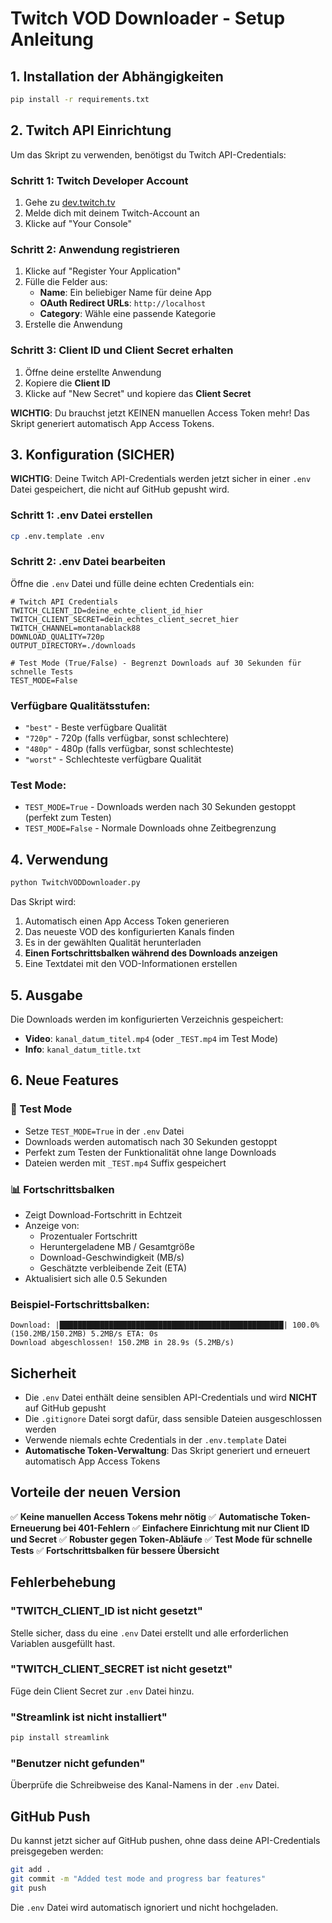 # Twitch VOD Downloader - Setup Anleitung

## 1. Installation der Abhängigkeiten

```bash
pip install -r requirements.txt
```

## 2. Twitch API Einrichtung

Um das Skript zu verwenden, benötigst du Twitch API-Credentials:

### Schritt 1: Twitch Developer Account
1. Gehe zu [dev.twitch.tv](https://dev.twitch.tv/)
2. Melde dich mit deinem Twitch-Account an
3. Klicke auf "Your Console"

### Schritt 2: Anwendung registrieren
1. Klicke auf "Register Your Application"
2. Fülle die Felder aus:
   - **Name**: Ein beliebiger Name für deine App
   - **OAuth Redirect URLs**: `http://localhost`
   - **Category**: Wähle eine passende Kategorie
3. Erstelle die Anwendung

### Schritt 3: Client ID und Client Secret erhalten
1. Öffne deine erstellte Anwendung
2. Kopiere die **Client ID**
3. Klicke auf "New Secret" und kopiere das **Client Secret**

**WICHTIG**: Du brauchst jetzt KEINEN manuellen Access Token mehr! Das Skript generiert automatisch App Access Tokens.

## 3. Konfiguration (SICHER)

**WICHTIG**: Deine Twitch API-Credentials werden jetzt sicher in einer `.env` Datei gespeichert, die nicht auf GitHub gepusht wird.

### Schritt 1: .env Datei erstellen
```bash
cp .env.template .env
```

### Schritt 2: .env Datei bearbeiten
Öffne die `.env` Datei und fülle deine echten Credentials ein:

```env
# Twitch API Credentials
TWITCH_CLIENT_ID=deine_echte_client_id_hier
TWITCH_CLIENT_SECRET=dein_echtes_client_secret_hier
TWITCH_CHANNEL=montanablack88
DOWNLOAD_QUALITY=720p
OUTPUT_DIRECTORY=./downloads

# Test Mode (True/False) - Begrenzt Downloads auf 30 Sekunden für schnelle Tests
TEST_MODE=False
```

### Verfügbare Qualitätsstufen:
- `"best"` - Beste verfügbare Qualität
- `"720p"` - 720p (falls verfügbar, sonst schlechtere)
- `"480p"` - 480p (falls verfügbar, sonst schlechteste)
- `"worst"` - Schlechteste verfügbare Qualität

### Test Mode:
- `TEST_MODE=True` - Downloads werden nach 30 Sekunden gestoppt (perfekt zum Testen)
- `TEST_MODE=False` - Normale Downloads ohne Zeitbegrenzung

## 4. Verwendung

```bash
python TwitchVODDownloader.py
```

Das Skript wird:
1. Automatisch einen App Access Token generieren
2. Das neueste VOD des konfigurierten Kanals finden
3. Es in der gewählten Qualität herunterladen
4. **Einen Fortschrittsbalken während des Downloads anzeigen**
5. Eine Textdatei mit den VOD-Informationen erstellen

## 5. Ausgabe

Die Downloads werden im konfigurierten Verzeichnis gespeichert:
- **Video**: `kanal_datum_titel.mp4` (oder `_TEST.mp4` im Test Mode)
- **Info**: `kanal_datum_title.txt`

## 6. Neue Features

### 🧪 Test Mode
- Setze `TEST_MODE=True` in der `.env` Datei
- Downloads werden automatisch nach 30 Sekunden gestoppt
- Perfekt zum Testen der Funktionalität ohne lange Downloads
- Dateien werden mit `_TEST.mp4` Suffix gespeichert

### 📊 Fortschrittsbalken
- Zeigt Download-Fortschritt in Echtzeit
- Anzeige von:
  - Prozentualer Fortschritt
  - Heruntergeladene MB / Gesamtgröße
  - Download-Geschwindigkeit (MB/s)
  - Geschätzte verbleibende Zeit (ETA)
- Aktualisiert sich alle 0.5 Sekunden

### Beispiel-Fortschrittsbalken:
```
Download: |██████████████████████████████████████████████████| 100.0% (150.2MB/150.2MB) 5.2MB/s ETA: 0s
Download abgeschlossen! 150.2MB in 28.9s (5.2MB/s)
```

## Sicherheit

- Die `.env` Datei enthält deine sensiblen API-Credentials und wird **NICHT** auf GitHub gepusht
- Die `.gitignore` Datei sorgt dafür, dass sensible Dateien ausgeschlossen werden
- Verwende niemals echte Credentials in der `.env.template` Datei
- **Automatische Token-Verwaltung**: Das Skript generiert und erneuert automatisch App Access Tokens

## Vorteile der neuen Version

✅ **Keine manuellen Access Tokens mehr nötig**
✅ **Automatische Token-Erneuerung bei 401-Fehlern**
✅ **Einfachere Einrichtung mit nur Client ID und Secret**
✅ **Robuster gegen Token-Abläufe**
✅ **Test Mode für schnelle Tests**
✅ **Fortschrittsbalken für bessere Übersicht**

## Fehlerbehebung

### "TWITCH_CLIENT_ID ist nicht gesetzt"
Stelle sicher, dass du eine `.env` Datei erstellt und alle erforderlichen Variablen ausgefüllt hast.

### "TWITCH_CLIENT_SECRET ist nicht gesetzt"
Füge dein Client Secret zur `.env` Datei hinzu.

### "Streamlink ist nicht installiert"
```bash
pip install streamlink
```

### "Benutzer nicht gefunden"
Überprüfe die Schreibweise des Kanal-Namens in der `.env` Datei.

## GitHub Push

Du kannst jetzt sicher auf GitHub pushen, ohne dass deine API-Credentials preisgegeben werden:

```bash
git add .
git commit -m "Added test mode and progress bar features"
git push
```

Die `.env` Datei wird automatisch ignoriert und nicht hochgeladen.
